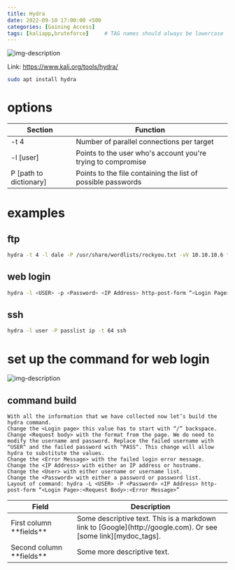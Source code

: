 ```yaml
---
title: Hydra
date: 2022-09-10 17:00:00 +500
categories: [Gaining Access]
tags: [kaliapp,bruteforce]     # TAG names should always be lowercase
---
```


![img-description](https://www.kali.org/tools/hydra/images/hydra-logo.svg)

Link: https://www.kali.org/tools/hydra/

```bash
sudo apt install hydra
```

# options

| Section | Function |
|-------|--------|
| -t 4| Number of parallel connections per target |
| -l [user]  | Points to the user who's account you're trying to compromise |
| P [path to dictionary] | Points to the file containing the list of possible passwords |

# examples

## ftp
```bash
hydra -t 4 -l dale -P /usr/share/wordlists/rockyou.txt -vV 10.10.10.6 ftp
```

## web login
```bash
hydra -l <USER> -p <Password> <IP Address> http-post-form “<Login Page>:<Request Body>:<Error Message>”
```
## ssh
```bash
hydra -l user -P passlist ip -t 64 ssh
```

# set up the command for web login

![img-description](https://infiniteloginscom.files.wordpress.com/2020/02/image-42.png?w=1013)

## command build

```
With all the information that we have collected now let’s build the hydra command.
Change the <Login page> this value has to start with “/” backspace.
Change <Request body> with the format from the page. We do need to modify the username and password. Replace the failed username with ^USER^ and the failed password with ^PASS^. This change will allow hydra to substitute the values.
Change the <Error Message> with the failed login error message.
Change the <IP Address> with either an IP address or hostname.
Change the <User> with either username or username list.
Change the <Password> with either a password or password list.
Layout of command: hydra -L <USER> -P <Password> <IP Address> http-post-form “<Login Page>:<Request Body>:<Error Message>”
```

<table>
<colgroup>
<col width="30%" />
<col width="70%" />
</colgroup>
<thead>
<tr class="header">
<th>Field</th>
<th>Description</th>
</tr>
</thead>
<tbody>
<tr>
<td markdown="span">First column **fields**</td>
<td markdown="span">Some descriptive text. This is a markdown link to [Google](http://google.com). Or see [some link][mydoc_tags].</td>
</tr>
<tr>
<td markdown="span">Second column **fields**</td>
<td markdown="span">Some more descriptive text.
</td>
</tr>
</tbody>
</table>

